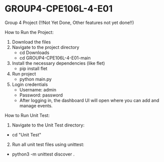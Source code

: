 # GROUP4-CPE106L-4-E01
Group 4 Project (!!Not Yet Done, Other features not yet done!!)

How to Run the Project:
1. Download the files
2. Navigate to the project directory
   - cd Downloads
   - cd GROUP4-CPE106L-4-E01-main
3. Install the necessary dependencies (like flet)
   - pip install flet
4. Run project
   - python main.py
5. Login credentials
   - Username: admin
   - Password: password
   - After logging in, the dashboard UI will open where you can add and manage events.

How to Run Unit Test:
1. Navigate to the Unit Test directory:
- cd "Unit Test"

2. Run all unit test files using unittest:
- python3 -m unittest discover .

